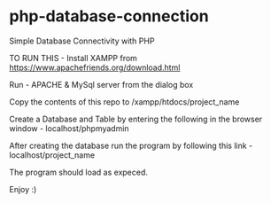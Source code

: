 # php-database-connection
Simple Database Connectivity with PHP

TO RUN THIS - 
  Install XAMPP from https://www.apachefriends.org/download.html
  
  Run - APACHE & MySql server from the dialog box
  
  Copy the contents of this repo to /xampp/htdocs/project_name
  
  Create a Database and Table by entering the following in the browser window - localhost/phpmyadmin
  
  After creating the database run the program by following this link - localhost/project_name
  
  The program should load as expeced.
  
  Enjoy :)
